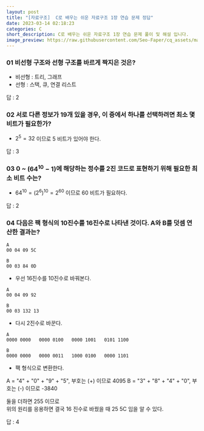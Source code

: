```yaml
---
layout: post
title: "[자료구조]  C로 배우는 쉬운 자료구조 1장 연습 문제 정답"
date: 2023-03-14 02:18:23
categories: C
short_description: C로 배우는 쉬운 자료구조 1장 연습 문제 풀이 및 해설 입니다.
image_preview: https://raw.githubusercontent.com/Seo-Faper/cq_assets/master/heroes/cos_pr_17_17.png
---
```


### 01 비선형 구조와 선형 구조를 바르게 짝지은 것은?

- 비선형 : 트리, 그래프
- 선형 : 스택, 큐, 연결 리스트

답 : 2

### 02 서로 다른 정보가 19개 있을 경우, 이 중에서 하나를 선택하려면 최소 몇 비트가 필요한가?

- $2^5 = 32$ 이므로 5 비트가 있어야 한다.

답 : 3

### 03 $0$ ~ $(64^{10}-1)$에 해당하는 정수를 2진 코드로 표현하기 위해 필요한 최소 비트 수는?

- $64^{10} = (2^6)^{10} = 2^{60}$ 이므로 60 비트가 필요하다.

답 : 2

### 04 다음은 팩 형식의 10진수를 16진수로 나타낸 것이다. A와 B를 덧셈 연산한 결과는?

```
A
00 04 09 5C

B
00 03 84 0D
```

- 우선 16진수를 10진수로 바꿔본다.

```
A
00 04 09 92

B
00 03 132 13
```

- 다시 2진수로 바꾼다.

```
A
0000 0000   0000 0100   0000 1001   0101 1100

B
0000 0000   0000 0011   1000 0100   0000 1101
```

- 팩 형식으로 변환한다.

A = "4" + "0" + "9" + "5", 부호는 (+) 이므로 4095
B = "3" + "8" + "4" + "0", 부호는 (-) 이므로 -3840

둘을 더하면 255 이므로  
위의 원리를 응용하면 결국 16 진수로 바꿨을 때 25 5C 임을 알 수 있다.

답 : 4
